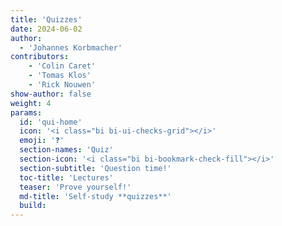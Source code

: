 ```yaml
---
title: 'Quizzes'
date: 2024-06-02
author: 
  - 'Johannes Korbmacher'
contributors:
    - 'Colin Caret'
    - 'Tomas Klos'
    - 'Rick Nouwen'
show-author: false
weight: 4
params: 
  id: 'qui-home'
  icon: '<i class="bi bi-ui-checks-grid"></i>'
  emoji: '❓'
  section-names: 'Quiz'
  section-icon: '<i class="bi bi-bookmark-check-fill"></i>'
  section-subtitle: 'Question time!'
  toc-title: 'Lectures'
  teaser: 'Prove yourself!'
  md-title: 'Self-study **quizzes**'
  build:
---
```

